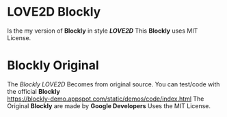 # LOVE2D Blockly

Is the my version of **Blockly** in style ***LOVE2D***
This **Blockly** uses MIT License.


# Blockly Original
The *Blockly LOVE2D* Becomes from original source. You can test/code with the official **Blockly**        
https://blockly-demo.appspot.com/static/demos/code/index.html
The Original **Blockly** are made by **Google Developers**
Uses the MIT License.
